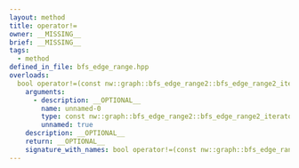 ```yaml
---
layout: method
title: operator!=
owner: __MISSING__
brief: __MISSING__
tags:
  - method
defined_in_file: bfs_edge_range.hpp
overloads:
  bool operator!=(const nw::graph::bfs_edge_range2::bfs_edge_range2_iterator::end_sentinel_type &) const:
    arguments:
      - description: __OPTIONAL__
        name: unnamed-0
        type: const nw::graph::bfs_edge_range2::bfs_edge_range2_iterator::end_sentinel_type &
        unnamed: true
    description: __OPTIONAL__
    return: __OPTIONAL__
    signature_with_names: bool operator!=(const nw::graph::bfs_edge_range2::bfs_edge_range2_iterator::end_sentinel_type &) const
---
```

